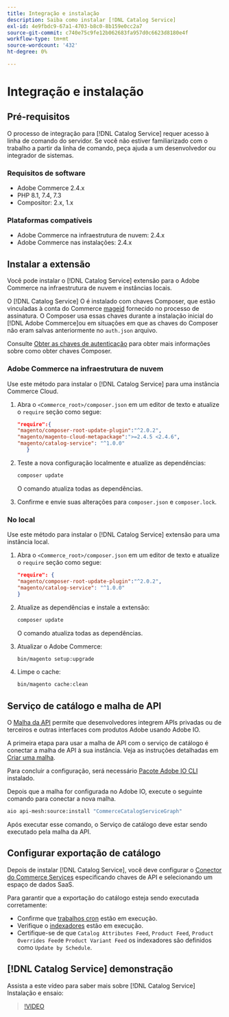 ```yaml
---
title: Integração e instalação
description: Saiba como instalar [!DNL Catalog Service]
exl-id: 4e9fbdc9-67a1-4703-b8c0-8b159e0cc2a7
source-git-commit: c740e75c9fe12b062683fa957d0c6623d8180e4f
workflow-type: tm+mt
source-wordcount: '432'
ht-degree: 0%

---
```


# Integração e instalação

## Pré-requisitos

O processo de integração para [!DNL Catalog Service] requer acesso à linha de comando do servidor. Se você não estiver familiarizado com o trabalho a partir da linha de comando, peça ajuda a um desenvolvedor ou integrador de sistemas.

### Requisitos de software

- Adobe Commerce 2.4.x
- PHP 8.1, 7.4, 7.3
- Compositor: 2.x, 1.x

### Plataformas compatíveis

- Adobe Commerce na infraestrutura de nuvem: 2.4.x
- Adobe Commerce nas instalações: 2.4.x

## Instalar a extensão

Você pode instalar o [!DNL Catalog Service] extensão para o Adobe Commerce na infraestrutura de nuvem e instâncias locais.

O [!DNL Catalog Service] O é instalado com chaves Composer, que estão vinculadas à conta do Commerce [mageid](https://developer.adobe.com/commerce/marketplace/guides/sellers/profile-personal/#field-descriptions) fornecido no processo de assinatura. O Composer usa essas chaves durante a instalação inicial do [!DNL Adobe Commerce]ou em situações em que as chaves do Composer não eram salvas anteriormente no `auth.json` arquivo.

Consulte [Obter as chaves de autenticação](https://devdocs.magento.com/guides/v2.4/install-gde/prereq/connect-auth.html) para obter mais informações sobre como obter chaves Composer.

### Adobe Commerce na infraestrutura de nuvem

Use este método para instalar o [!DNL Catalog Service] para uma instância Commerce Cloud.

1. Abra o `<Commerce_root>/composer.json` em um editor de texto e atualize o `require` seção como segue:

   ```json
   "require":{
   "magento/composer-root-update-plugin":"^2.0.2",
   "magento/magento-cloud-metapackage":">=2.4.5 <2.4.6",
   "magento/catalog-service": "^1.0.0"
      }
   ```

1. Teste a nova configuração localmente e atualize as dependências:

   ```bash
   composer update
   ```

   O comando atualiza todas as dependências.

1. Confirme e envie suas alterações para `composer.json` e `composer.lock`.

### No local

Use este método para instalar o [!DNL Catalog Service] extensão para uma instância local.

1. Abra o `<Commerce_root>/composer.json` em um editor de texto e atualize o `require` seção como segue:

   ```json
   "require": {
   "magento/composer-root-update-plugin":"^2.0.2",
   "magento/catalog-service": "^1.0.0"
   }
   ```

1. Atualize as dependências e instale a extensão:

   ```bash
   composer update
   ```

   O comando atualiza todas as dependências.

1. Atualizar o Adobe Commerce:

   ```bash
   bin/magento setup:upgrade
   ```

1. Limpe o cache:

   ```bash
   bin/magento cache:clean
   ```


## Serviço de catálogo e malha de API

O [Malha da API](https://developer.adobe.com/graphql-mesh-gateway/gateway/overview/) permite que desenvolvedores integrem APIs privadas ou de terceiros e outras interfaces com produtos Adobe usando Adobe IO.

A primeira etapa para usar a malha de API com o serviço de catálogo é conectar a malha de API à sua instância. Veja as instruções detalhadas em [Criar uma malha](https://developer.adobe.com/graphql-mesh-gateway/gateway/create-mesh/).

Para concluir a configuração, será necessário [Pacote Adobe IO CLI](https://developer.adobe.com/runtime/docs/guides/tools/cli_install/) instalado.

Depois que a malha for configurada no Adobe IO, execute o seguinte comando para conectar a nova malha.

```bash
aio api-mesh:source:install "CommerceCatalogServiceGraph"
```

Após executar esse comando, o Serviço de catálogo deve estar sendo executado pela malha da API.

## Configurar exportação de catálogo

Depois de instalar [!DNL Catalog Service], você deve configurar o [Conector do Commerce Services](../landing/saas.md) especificando chaves de API e selecionando um espaço de dados SaaS.

Para garantir que a exportação do catálogo esteja sendo executada corretamente:

- Confirme que [trabalhos cron](https://experienceleague.adobe.com/docs/commerce-operations/configuration-guide/cli/configure-cron-jobs.html) estão em execução.
- Verifique o [indexadores](https://experienceleague.adobe.com/docs/commerce-operations/configuration-guide/cli/manage-indexers.html) estão em execução.
- Certifique-se de que `Catalog Attributes Feed`, `Product Feed`, `Product Overrides Feed`e `Product Variant Feed` os indexadores são definidos como `Update by Schedule`.

## [!DNL Catalog Service] demonstração

Assista a este vídeo para saber mais sobre [!DNL Catalog Service] Instalação e ensaio:

>[!VIDEO](https://video.tv.adobe.com/v/3409390?quality=12&learn=on)
